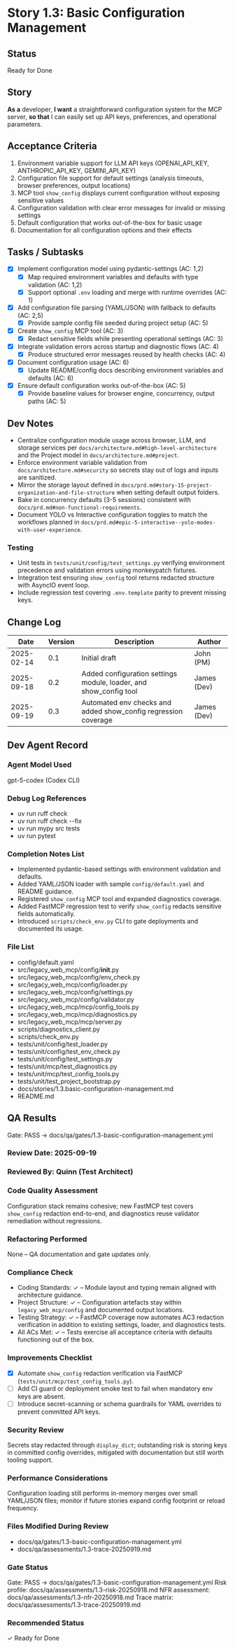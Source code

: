 # Story 1.3: Basic Configuration Management

## Status
Ready for Done

## Story
**As a** developer,
**I want** a straightforward configuration system for the MCP server,
**so that** I can easily set up API keys, preferences, and operational parameters.

## Acceptance Criteria
1. Environment variable support for LLM API keys (OPENAI_API_KEY, ANTHROPIC_API_KEY, GEMINI_API_KEY)
2. Configuration file support for default settings (analysis timeouts, browser preferences, output locations)
3. MCP tool `show_config` displays current configuration without exposing sensitive values
4. Configuration validation with clear error messages for invalid or missing settings
5. Default configuration that works out-of-the-box for basic usage
6. Documentation for all configuration options and their effects

## Tasks / Subtasks
- [x] Implement configuration model using pydantic-settings (AC: 1,2)
  - [x] Map required environment variables and defaults with type validation (AC: 1,2)
  - [x] Support optional `.env` loading and merge with runtime overrides (AC: 1)
- [x] Add configuration file parsing (YAML/JSON) with fallback to defaults (AC: 2,5)
  - [x] Provide sample config file seeded during project setup (AC: 5)
- [x] Create `show_config` MCP tool (AC: 3)
  - [x] Redact sensitive fields while presenting operational settings (AC: 3)
- [x] Integrate validation errors across startup and diagnostic flows (AC: 4)
  - [x] Produce structured error messages reused by health checks (AC: 4)
- [x] Document configuration usage (AC: 6)
  - [x] Update README/config docs describing environment variables and defaults (AC: 6)
- [x] Ensure default configuration works out-of-the-box (AC: 5)
  - [x] Provide baseline values for browser engine, concurrency, output paths (AC: 5)

## Dev Notes
- Centralize configuration module usage across browser, LLM, and storage services per `docs/architecture.md#high-level-architecture` and the Project model in `docs/architecture.md#project`.
- Enforce environment variable validation from `docs/architecture.md#security` so secrets stay out of logs and inputs are sanitized.
- Mirror the storage layout defined in `docs/prd.md#story-15-project-organization-and-file-structure` when setting default output folders.
- Bake in concurrency defaults (3-5 sessions) consistent with `docs/prd.md#non-functional-requirements`.
- Document YOLO vs Interactive configuration toggles to match the workflows planned in `docs/prd.md#epic-5-interactive--yolo-modes-with-user-experience`.

### Testing
- Unit tests in `tests/unit/config/test_settings.py` verifying environment precedence and validation errors using monkeypatch fixtures.
- Integration test ensuring `show_config` tool returns redacted structure with AsyncIO event loop.
- Include regression test covering `.env.template` parity to prevent missing keys.

## Change Log
| Date | Version | Description | Author |
|------|---------|-------------|--------|
| 2025-02-14 | 0.1 | Initial draft | John (PM) |
| 2025-09-18 | 0.2 | Added configuration settings module, loader, and show_config tool | James (Dev) |
| 2025-09-19 | 0.3 | Automated env checks and added show_config regression coverage | James (Dev) |

## Dev Agent Record

### Agent Model Used

gpt-5-codex (Codex CLI)

### Debug Log References

- uv run ruff check
- uv run ruff check --fix
- uv run mypy src tests
- uv run pytest

### Completion Notes List

- Implemented pydantic-based settings with environment validation and defaults.
- Added YAML/JSON loader with sample `config/default.yaml` and README guidance.
- Registered `show_config` MCP tool and expanded diagnostics coverage.
- Added FastMCP regression test to verify `show_config` redacts sensitive fields automatically.
- Introduced `scripts/check_env.py` CLI to gate deployments and documented its usage.

### File List

- config/default.yaml
- src/legacy_web_mcp/config/__init__.py
- src/legacy_web_mcp/config/env_check.py
- src/legacy_web_mcp/config/loader.py
- src/legacy_web_mcp/config/settings.py
- src/legacy_web_mcp/config/validator.py
- src/legacy_web_mcp/mcp/config_tools.py
- src/legacy_web_mcp/mcp/diagnostics.py
- src/legacy_web_mcp/mcp/server.py
- scripts/diagnostics_client.py
- scripts/check_env.py
- tests/unit/config/test_loader.py
- tests/unit/config/test_env_check.py
- tests/unit/config/test_settings.py
- tests/unit/mcp/test_diagnostics.py
- tests/unit/mcp/test_config_tools.py
- tests/unit/test_project_bootstrap.py
- docs/stories/1.3.basic-configuration-management.md
- README.md

## QA Results

Gate: PASS → docs/qa/gates/1.3-basic-configuration-management.yml
### Review Date: 2025-09-19

### Reviewed By: Quinn (Test Architect)

### Code Quality Assessment

Configuration stack remains cohesive; new FastMCP test covers `show_config` redaction end-to-end, and diagnostics reuse validator remediation without regressions.

### Refactoring Performed

None – QA documentation and gate updates only.

### Compliance Check

- Coding Standards: ✓ – Module layout and typing remain aligned with architecture guidance.
- Project Structure: ✓ – Configuration artefacts stay within `legacy_web_mcp/config` and documented output locations.
- Testing Strategy: ✓ – FastMCP coverage now automates AC3 redaction verification in addition to existing settings, loader, and diagnostics tests.
- All ACs Met: ✓ – Tests exercise all acceptance criteria with defaults functioning out of the box.

### Improvements Checklist

- [x] Automate `show_config` redaction verification via FastMCP (`tests/unit/mcp/test_config_tools.py`).
- [ ] Add CI guard or deployment smoke test to fail when mandatory env keys are absent.
- [ ] Introduce secret-scanning or schema guardrails for YAML overrides to prevent committed API keys.

### Security Review

Secrets stay redacted through `display_dict`; outstanding risk is storing keys in committed config overrides, mitigated with documentation but still worth tooling support.

### Performance Considerations

Configuration loading still performs in-memory merges over small YAML/JSON files; monitor if future stories expand config footprint or reload frequency.

### Files Modified During Review

- docs/qa/gates/1.3-basic-configuration-management.yml
- docs/qa/assessments/1.3-trace-20250919.md

### Gate Status

Gate: PASS → docs/qa/gates/1.3-basic-configuration-management.yml
Risk profile: docs/qa/assessments/1.3-risk-20250918.md
NFR assessment: docs/qa/assessments/1.3-nfr-20250918.md
Trace matrix: docs/qa/assessments/1.3-trace-20250919.md

### Recommended Status

✓ Ready for Done
